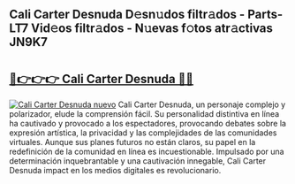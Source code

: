 ## Cali Carter Desnuda D𝚎sn𝚞dos filtr𝚊dos - Parts-LT7 Vid𝚎os filtr𝚊dos - N𝚞evas f𝚘tos atr𝚊ctivas JN9K7

# <h2><a href="http://mb2ecxx.tromn.icu/?c=Cali+Carter+Desnuda">🔗👉👉👉 Cali Carter Desnuda 🔗🔗</a></h2>

[![Cali Carter Desnuda nuevo](https://i.imgur.com/pEAQMta.gif)](http://mb2ecxx.tromn.icu/?c=Cali+Carter+Desnuda)
Cali Carter Desnuda, un personaje complejo y polarizador, elude la comprensión fácil. Su personalidad distintiva en línea ha cautivado y provocado a los espectadores, provocando debates sobre la expresión artística, la privacidad y las complejidades de las comunidades virtuales. Aunque sus planes futuros no están claros, su papel en la redefinición de la comunidad en línea es incuestionable. Impulsado por una determinación inquebrantable y una cautivación innegable, Cali Carter Desnuda impact en los medios digitales es revolucionario.
